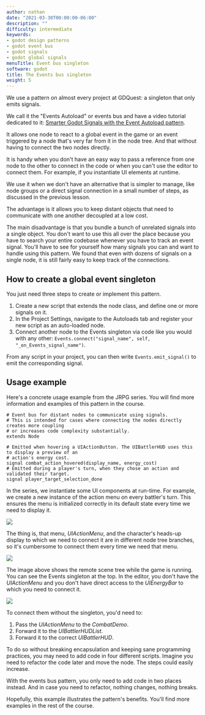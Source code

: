 ```yaml
---
author: nathan
date: "2021-03-30T00:00:00-06:00"
description: ""
difficulty: intermediate
keywords:
- godot design patterns
- godot event bus
- godot signals
- godot global signals
menuTitle: Event bus singleton
software: godot
title: The Events bus singleton
weight: 5
---
```


We use a pattern on almost every project at GDQuest: a singleton that only emits signals.

We call it the "Events Autoload" or events bus and have a video tutorial dedicated to it: [Smarter Godot Signals with the Event Autoload pattern](https://youtu.be/S6PbC4Vqim4).

It allows one node to react to a global event in the game or an event triggered by a node that's very far from it in the node tree. And that without having to connect the two nodes directly.

It is handy when you don't have an easy way to pass a reference from one node to the other to connect in the code or when you can't use the editor to connect them. For example, if you instantiate UI elements at runtime.

We use it when we don't have an alternative that is simpler to manage, like node groups or a direct signal connection in a small number of steps, as discussed in the previous lesson.

The advantage is it allows you to keep distant objects that need to communicate with one another decoupled at a low cost.

The main disadvantage is that you bundle a bunch of unrelated signals into a single object. You don't want to use this all over the place because you have to search your entire codebase whenever you have to track an event signal. You'll have to see for yourself how many signals you can and want to handle using this pattern. We found that even with dozens of signals on a single node, it is still fairly easy to keep track of the connections.

## How to create a global event singleton

You just need three steps to create or implement this pattern.

1. Create a new script that extends the node class, and define one or more signals on it.
1. In the Project Settings, navigate to the Autoloads tab and register your new script as an auto-loaded node.
1. Connect another node to the Events singleton via code like you would with any other: `Events.connect("signal_name", self, "_on_Events_signal_name")`.

From any script in your project, you can then write `Events.emit_signal()` to emit the corresponding signal.

## Usage example

Here's a concrete usage example from the JRPG series. You will find more information and examples of this pattern in the course.

```gdscript
# Event bus for distant nodes to communicate using signals.
# This is intended for cases where connecting the nodes directly creates more coupling
# or increases code complexity substantially.
extends Node

# Emitted when hovering a UIActionButton. The UIBattlerHUD uses this to display a preview of an
# action's energy cost.
signal combat_action_hovered(display_name, energy_cost)
# Emitted during a player's turn, when they chose an action and validated their target.
signal player_target_selection_done
```

In the series, we instantiate some UI components at run-time. For example, we create a new instance of the action menu on every battler's turn. This ensures the menu is initialized correctly in its default state every time we need to display it.

![](02.action-menu-jrpg.png)

The thing is, that menu, _UIActionMenu_, and the character's heads-up display to which we need to connect it are in different node tree branches, so it's cumbersome to connect them every time we need that menu.

![](02.node-tree-ui-jrpg.png)

The image above shows the remote scene tree while the game is running. You can see the Events singleton at the top. In the editor, you don't have the _UIActionMenu_ and you don't have direct access to the _UIEnergyBar_ to which you need to connect it.

![](02.events-editor-view.png)

To connect them without the singleton, you'd need to:

1. Pass the _UIActionMenu_ to the _CombatDemo_.
2. Forward it to the _UIBattlerHUDList_.
3. Forward it to the correct _UIBattlerHUD_.

To do so without breaking encapsulation and keeping sane programming practices, you may need to add code in four different scripts. Imagine you need to refactor the code later and move the node. The steps could easily increase.

With the events bus pattern, you only need to add code in two places instead. And in case you need to refactor, nothing changes, nothing breaks.

Hopefully, this example illustrates the pattern's benefits. You'll find more examples in the rest of the course.
